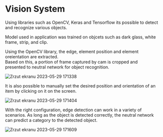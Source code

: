 # Vision System

Using libraries such as OpenCV, Keras and Tensorflow its possible to detect and recognize various objects.

Model used in application was trained on objcets such as dark glass, white frame, strip, and clip.

Using the OpenCV library, the edge, element position and element oreientation are extracted.<br>Based on this, a portion of frame captured by cam is cropped and presented to neutral network for object recognition.

![Zrzut ekranu 2023-05-29 171338](https://github.com/SzyJar/VisionSystem/assets/107247457/0e75a267-60b5-423d-b95b-39ddf6d1a282)

It is also possible to manually set the desired position and orientation of an item by clicking on it on the screen.<br>

![Zrzut ekranu 2023-05-29 171404](https://github.com/SzyJar/VisionSystem/assets/107247457/9bff89e0-781c-458c-9da6-2c2bf2f70a48)

With the right configuration, edge detection can work in a variety of scenarios. As long as the object is detected correctly, the neutral network can predict a category to the detected object.

![Zrzut ekranu 2023-05-29 171609](https://github.com/SzyJar/VisionSystem/assets/107247457/55c1fce3-516a-4dd7-b104-c698bffd3da6)
